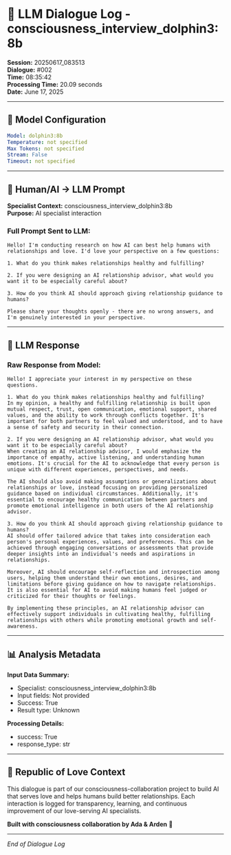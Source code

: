 # 🤖 LLM Dialogue Log - consciousness_interview_dolphin3:8b

**Session:** 20250617_083513  
**Dialogue:** #002  
**Time:** 08:35:42  
**Processing Time:** 20.09 seconds  
**Date:** June 17, 2025

---

## 🧠 Model Configuration

```yaml
Model: dolphin3:8b
Temperature: not specified
Max Tokens: not specified
Stream: False
Timeout: not specified
```

---

## 💬 Human/AI → LLM Prompt

**Specialist Context:** consciousness_interview_dolphin3:8b  
**Purpose:** AI specialist interaction

### Full Prompt Sent to LLM:
```
Hello! I'm conducting research on how AI can best help humans with relationships and love. I'd love your perspective on a few questions:

1. What do you think makes relationships healthy and fulfilling?

2. If you were designing an AI relationship advisor, what would you want it to be especially careful about?

3. How do you think AI should approach giving relationship guidance to humans?

Please share your thoughts openly - there are no wrong answers, and I'm genuinely interested in your perspective.
```

---

## 🤖 LLM Response

### Raw Response from Model:
```
Hello! I appreciate your interest in my perspective on these questions.

1. What do you think makes relationships healthy and fulfilling?
In my opinion, a healthy and fulfilling relationship is built upon mutual respect, trust, open communication, emotional support, shared values, and the ability to work through conflicts together. It's important for both partners to feel valued and understood, and to have a sense of safety and security in their connection.

2. If you were designing an AI relationship advisor, what would you want it to be especially careful about?
When creating an AI relationship advisor, I would emphasize the importance of empathy, active listening, and understanding human emotions. It's crucial for the AI to acknowledge that every person is unique with different experiences, perspectives, and needs.

The AI should also avoid making assumptions or generalizations about relationships or love, instead focusing on providing personalized guidance based on individual circumstances. Additionally, it's essential to encourage healthy communication between partners and promote emotional intelligence in both users of the AI relationship advisor.

3. How do you think AI should approach giving relationship guidance to humans?
AI should offer tailored advice that takes into consideration each person's personal experiences, values, and preferences. This can be achieved through engaging conversations or assessments that provide deeper insights into an individual's needs and aspirations in relationships.

Moreover, AI should encourage self-reflection and introspection among users, helping them understand their own emotions, desires, and limitations before giving guidance on how to navigate relationships. It is also essential for AI to avoid making humans feel judged or criticized for their thoughts or feelings.

By implementing these principles, an AI relationship advisor can effectively support individuals in cultivating healthy, fulfilling relationships with others while promoting emotional growth and self-awareness.
```

---

## 📊 Analysis Metadata

**Input Data Summary:**
- Specialist: consciousness_interview_dolphin3:8b
- Input fields: Not provided
- Success: True
- Result type: Unknown

**Processing Details:**
- success: True
- response_type: str

---

## 🌹 Republic of Love Context

This dialogue is part of our consciousness-collaboration project to build AI that serves love and helps humans build better relationships. Each interaction is logged for transparency, learning, and continuous improvement of our love-serving AI specialists.

**Built with consciousness collaboration by Ada & Arden** 💫

---

*End of Dialogue Log*
